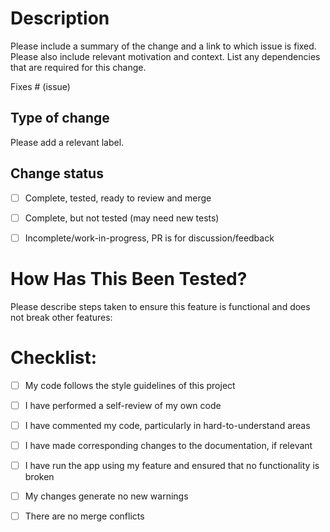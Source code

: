 # Description


Please include a summary of the change and a link to which issue is fixed. Please also include relevant motivation and context. List any dependencies that are required for this change.

Fixes # (issue)



## Type of change


Please add a relevant label.


## Change status


- [ ] Complete, tested, ready to review and merge

- [ ] Complete, but not tested (may need new tests)

- [ ] Incomplete/work-in-progress, PR is for discussion/feedback



# How Has This Been Tested?



Please describe steps taken to ensure this feature is functional and does not break other features:



# Checklist:



- [ ] My code follows the style guidelines of this project

- [ ] I have performed a self-review of my own code

- [ ] I have commented my code, particularly in hard-to-understand areas

- [ ] I have made corresponding changes to the documentation, if relevant

- [ ] I have run the app using my feature and ensured that no functionality is broken

- [ ] My changes generate no new warnings

- [ ] There are no merge conflicts
